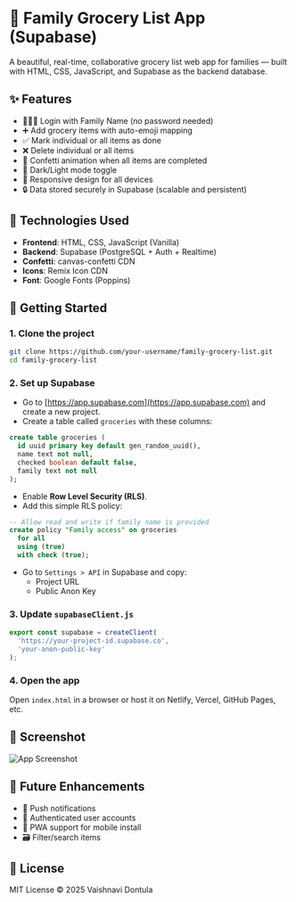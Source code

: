 # 🛒 Family Grocery List App (Supabase)

A beautiful, real-time, collaborative grocery list web app for families — built with HTML, CSS, JavaScript, and Supabase as the backend database.

## ✨ Features

- 👨‍👩‍👧 Login with Family Name (no password needed)
- ➕ Add grocery items with auto-emoji mapping
- ✅ Mark individual or all items as done
- ❌ Delete individual or all items
- 🎉 Confetti animation when all items are completed
- 🌙 Dark/Light mode toggle
- 📱 Responsive design for all devices
- 🔒 Data stored securely in Supabase (scalable and persistent)

## 🔧 Technologies Used

- **Frontend**: HTML, CSS, JavaScript (Vanilla)
- **Backend**: Supabase (PostgreSQL + Auth + Realtime)
- **Confetti**: canvas-confetti CDN
- **Icons**: Remix Icon CDN
- **Font**: Google Fonts (Poppins)

## 🚀 Getting Started

### 1. Clone the project

```bash
git clone https://github.com/your-username/family-grocery-list.git
cd family-grocery-list
```

### 2. Set up Supabase

- Go to [https://app.supabase.com](https://app.supabase.com) and create a new project.
- Create a table called `groceries` with these columns:

```sql
create table groceries (
  id uuid primary key default gen_random_uuid(),
  name text not null,
  checked boolean default false,
  family text not null
);
```

- Enable **Row Level Security (RLS)**.
- Add this simple RLS policy:

```sql
-- Allow read and write if family name is provided
create policy "Family access" on groceries
  for all
  using (true)
  with check (true);
```

- Go to `Settings > API` in Supabase and copy:
  - Project URL
  - Public Anon Key

### 3. Update `supabaseClient.js`

```js
export const supabase = createClient(
  'https://your-project-id.supabase.co',
  'your-anon-public-key'
);
```

### 4. Open the app

Open `index.html` in a browser or host it on Netlify, Vercel, GitHub Pages, etc.

## 📸 Screenshot

![App Screenshot](https://your-screenshot-link.png)

## 🧠 Future Enhancements

- 🔔 Push notifications
- 👤 Authenticated user accounts
- 📱 PWA support for mobile install
- 🗃️ Filter/search items

## 📄 License

MIT License © 2025 Vaishnavi Dontula
